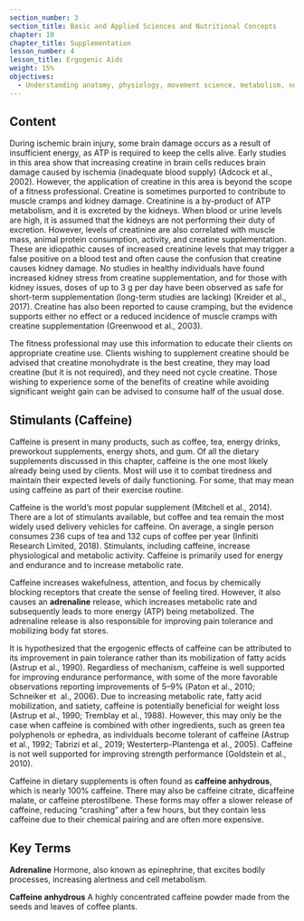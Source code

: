 ```yaml
---
section_number: 3
section_title: Basic and Applied Sciences and Nutritional Concepts
chapter: 10
chapter_title: Supplementation
lesson_number: 4
lesson_title: Ergogenic Aids
weight: 15%
objectives:
  - Understanding anatomy, physiology, movement science, metabolism, nutrition, and supplementation.
---
```


## Content
During ischemic brain injury, some brain damage occurs as a result of insufficient energy, as ATP is required to keep the cells alive. Early studies in this area show that increasing creatine in brain cells reduces brain damage caused by ischemia (inadequate blood supply) (Adcock et al., 2002). However, the application of creatine in this area is beyond the scope of a fitness professional. Creatine is sometimes purported to contribute to muscle cramps and kidney damage. Creatinine is a by-product of ATP metabolism, and it is excreted by the kidneys. When blood or urine levels are high, it is assumed that the kidneys are not performing their duty of excretion. However, levels of creatinine are also correlated with muscle mass, animal protein consumption, activity, and creatine supplementation. These are idiopathic causes of increased creatinine levels that may trigger a false positive on a blood test and often cause the confusion that creatine causes kidney damage. No studies in healthy individuals have found increased kidney stress from creatine supplementation, and for those with kidney issues, doses of up to 3 g per day have been observed as safe for short-term supplementation (long-term studies are lacking) (Kreider et al., 2017). Creatine has also been reported to cause cramping, but the evidence supports either no effect or a reduced incidence of muscle cramps with creatine supplementation (Greenwood et al., 2003).

The fitness professional may use this information to educate their clients on appropriate creatine use. Clients wishing to supplement creatine should be advised that creatine monohydrate is the best creatine, they may load creatine (but it is not required), and they need not cycle creatine. Those wishing to experience some of the benefits of creatine while avoiding significant weight gain can be advised to consume half of the usual dose.

## Stimulants (Caffeine)

Caffeine is present in many products, such as coffee, tea, energy drinks, preworkout supplements, energy shots, and gum. Of all the dietary supplements discussed in this chapter, caffeine is the one most likely already being used by clients. Most will use it to combat tiredness and maintain their expected levels of daily functioning. For some, that may mean using caffeine as part of their exercise routine.

Caffeine is the world’s most popular supplement (Mitchell et al., 2014). There are a lot of stimulants available, but coffee and tea remain the most widely used delivery vehicles for caffeine. On average, a single person consumes 236 cups of tea and 132 cups of coffee per year (Infiniti Research Limited, 2018). Stimulants, including caffeine, increase physiological and metabolic activity. Caffeine is primarily used for energy and endurance and to increase metabolic rate.

Caffeine increases wakefulness, attention, and focus by chemically blocking receptors that create the sense of feeling tired. However, it also causes an **adrenaline** release, which increases metabolic rate and subsequently leads to more energy (ATP) being metabolized. The adrenaline release is also responsible for improving pain tolerance and mobilizing body fat stores.

It is hypothesized that the ergogenic effects of caffeine can be attributed to its improvement in pain tolerance rather than its mobilization of fatty acids (Astrup et al., 1990). Regardless of mechanism, caffeine is well supported for improving endurance performance, with some of the more favorable observations reporting improvements of 5–9% (Paton et al., 2010;  Schneiker et  al., 2006). Due to increasing metabolic rate, fatty acid mobilization, and satiety, caffeine is potentially beneficial for weight loss (Astrup et al., 1990; Tremblay et al., 1988). However, this may only be the case when caffeine is combined with other ingredients, such as green tea polyphenols or ephedra, as individuals become tolerant of caffeine (Astrup et al., 1992; Tabrizi et al., 2019; Westerterp-Plantenga et al., 2005). Caffeine is not well supported for improving strength performance (Goldstein et al., 2010).

Caffeine in dietary supplements is often found as **caffeine anhydrous**, which is nearly 100% caffeine. There may also be caffeine citrate, dicaffeine malate, or caffeine pterostilbene. These forms may offer a slower release of caffeine, reducing “crashing” after a few hours, but they contain less caffeine due to their chemical pairing and are often more expensive.

## Key Terms

**Adrenaline**
Hormone, also known as epinephrine, that excites bodily processes, increasing alertness and cell metabolism.

**Caffeine anhydrous**
A highly concentrated caffeine powder made from the seeds and leaves of coffee plants.